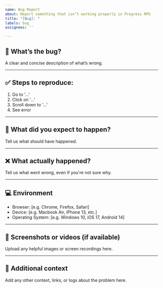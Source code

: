 ```yaml
---
name: Bug Report
about: Report something that isn’t working properly in Progress RPG
title: "[Bug]: "
labels: bug
assignees: ''

---
```


## 🐛 What’s the bug?

A clear and concise description of what’s wrong.

---

## ✅ Steps to reproduce:

1. Go to '...'
2. Click on '...'
3. Scroll down to '...'
4. See error

---

## 🤔 What did you expect to happen?

Tell us what should have happened.

---

## ❌ What actually happened?

Tell us what went wrong, even if you're not sure why.

---

## 💻 Environment

- Browser: [e.g. Chrome, Firefox, Safari]
- Device: [e.g. Macbook Air, iPhone 13, etc.]
- Operating System: [e.g. Windows 10, iOS 17, Android 14]

---

## 📸 Screenshots or videos (if available)

Upload any helpful images or screen recordings here.

---

## 📝 Additional context

Add any other context, links, or logs about the problem here.
